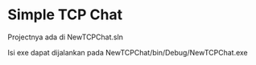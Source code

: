 # Simple TCP Chat

Projectnya ada di NewTCPChat.sln

Isi exe dapat dijalankan pada NewTCPChat/bin/Debug/NewTCPChat.exe
